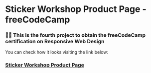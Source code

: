 
<h1>Sticker Workshop Product Page - freeCodeCamp <br/></h1>

<h3>👨‍💻 This is the fourth project to obtain the freeCodeCamp certification on Responsive Web Design</h3>


<p>You can check how it looks visiting the link below:</p>

<h3><a href="https://product-landing-page-codingisads.netlify.app" alt="landing-page-codingisads" target="_blank">Sticker Workshop Product Page</a></h3>

